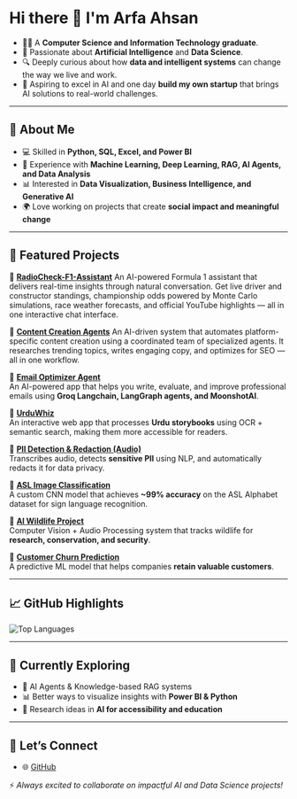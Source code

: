 # Hi there 👋 I'm Arfa Ahsan  

- 👩‍💻 A **Computer Science and Information Technology graduate**.  
- 🤖 Passionate about **Artificial Intelligence** and **Data Science**.  
- 🔍 Deeply curious about how **data and intelligent systems** can change the way we live and work.  
- 🚀 Aspiring to excel in AI and one day **build my own startup** that brings AI solutions to real-world challenges.  

---

## 🌟 About Me  
- 💻 Skilled in **Python, SQL, Excel, and Power BI**  
- 🤖 Experience with **Machine Learning, Deep Learning, RAG, AI Agents, and Data Analysis**  
- 📊 Interested in **Data Visualization, Business Intelligence, and Generative AI**  
- 🌍 Love working on projects that create **social impact and meaningful change**  

---

## 📌 Featured Projects  

🔹 [**RadioCheck-F1-Assistant**](https://github.com/Arfa-Ahsan/RadioCheck-F1-Assistant)
An AI-powered Formula 1 assistant that delivers real-time insights through natural conversation. Get live driver and constructor standings, championship odds powered by Monte Carlo simulations, race weather forecasts, and official YouTube highlights — all in one interactive chat interface.

🔹 [**Content Creation Agents**](https://github.com/Arfa-Ahsan/Content_Creation_Agents)
An AI-driven system that automates platform-specific content creation using a coordinated team of specialized agents. It researches trending topics, writes engaging copy, and optimizes for SEO — all in one workflow.

🔹 [**Email Optimizer Agent**](https://github.com/Arfa-Ahsan/Email_Optimizer_Agent)  
An AI-powered app that helps you write, evaluate, and improve professional emails using **Groq Langchain, LangGraph agents, and MoonshotAI**.  

🔹 [**UrduWhiz**](https://github.com/Arfa-Ahsan/UrduWhiz)  
An interactive web app that processes **Urdu storybooks** using OCR + semantic search, making them more accessible for readers.  

🔹 [**PII Detection & Redaction (Audio)**](https://github.com/Arfa-Ahsan/PII_Detection_and_Redaction_audio_Project)  
Transcribes audio, detects **sensitive PII** using NLP, and automatically redacts it for data privacy.  

🔹 [**ASL Image Classification**](https://github.com/Arfa-Ahsan/ASL_Image_Classification)  
A custom CNN model that achieves **~99% accuracy** on the ASL Alphabet dataset for sign language recognition.  

🔹 [**AI Wildlife Project**](https://github.com/Arfa-Ahsan/AI-Project)  
Computer Vision + Audio Processing system that tracks wildlife for **research, conservation, and security**.  

🔹 [**Customer Churn Prediction**](https://github.com/Arfa-Ahsan/Customer-Churn-Prediction-Project)  
A predictive ML model that helps companies **retain valuable customers**.  

---

## 📈 GitHub Highlights   
![Top Languages](https://github-readme-stats.vercel.app/api/top-langs/?username=Arfa-Ahsan&layout=compact&theme=tokyonight)  

---

## 🌱 Currently Exploring  
- 🚀 AI Agents & Knowledge-based RAG systems  
- 📊 Better ways to visualize insights with **Power BI & Python**  
- 🧠 Research ideas in **AI for accessibility and education**  

---

## 🤝 Let’s Connect    
- 🌐 [GitHub](https://github.com/Arfa-Ahsan)  

⚡ *Always excited to collaborate on impactful AI and Data Science projects!*  
